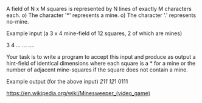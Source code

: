 A field of N x M squares is represented by N lines of exactly M characters each.
o) The character '*' represents a mine.
o) The character '.' represents no-mine.

Example input (a 3 x 4 mine-field of 12 squares, 2 of which are mines)

3 4
*...
..*.
....

Your task is to write a program to accept this input and produce as output a hint-field of identical dimensions where each square is a * for a mine or the number of adjacent mine-squares if the square does not contain a mine.

Example output (for the above input)
*211
12*1
0111

https://en.wikipedia.org/wiki/Minesweeper_(video_game)
